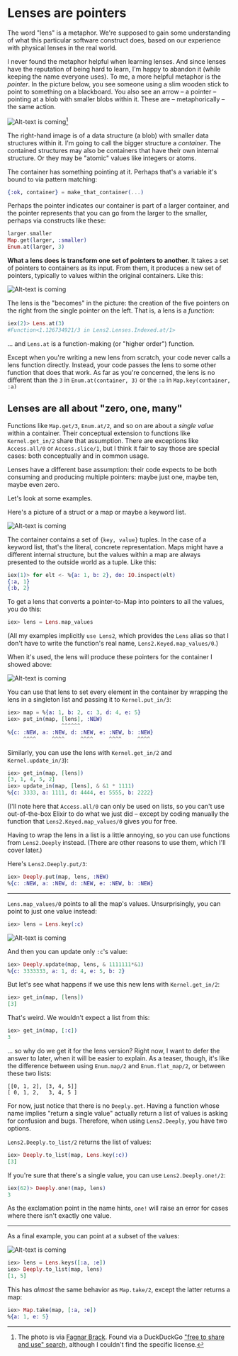 # Lenses are pointers

The word "lens" is a metaphor. We're supposed to gain some
understanding of what this particular software construct does, based on our
experience with physical lenses in the real world.

I never found the metaphor helpful when learning lenses. And since lenses
have the reputation of being hard to learn, I'm happy to abandon
it (while keeping the name everyone uses). To me, a more helpful metaphor is the *pointer*. In the picture below,
you see someone using a slim wooden stick to point to something on a
blackboard. You also see an arrow – a pointer – pointing at a blob
with smaller blobs within it. These are – metaphorically – the same action.

![Alt-text is coming](pics/tutorial01-pointer-comparison.png)[^1]

The right-hand image is of a data structure (a blob) with smaller data
structures within it. I'm going to call the bigger structure a
*container*. The contained structures may also be containers that have
their own internal structure. Or they may be "atomic" values like integers or atoms.

The container has something pointing at it. Perhaps that's a variable
it's bound to via pattern matching:

```elixir
{:ok, container} = make_that_container(...)
```

Perhaps the pointer
indicates our container is part of a larger container, and the pointer represents
that you can go from the larger to the smaller, perhaps via constructs like these:

```elixir
larger.smaller
Map.get(larger, :smaller)
Enum.at(larger, 3)
```

**What a lens does is transform one set of pointers to another.** It 
takes a set of pointers to containers as its input. From them, it produces a new set of
pointers, typically to values within the original containers. Like this:


![Alt-text is coming](pics/tutorial01-pointer-transformation.png)

The lens is the "becomes" in the picture: the creation of the five pointers on the
right from the single pointer on the left. That is, a lens is a
*function*:


```elixir
iex(2)> Lens.at(3)
#Function<1.126734921/3 in Lens2.Lenses.Indexed.at/1>
```

... and `Lens.at` is a function-making (or "higher order") function.

Except when you're writing a new lens from scratch, your code never
calls a lens function directly. Instead, your code passes the lens to
some other function that does that work. As far as you're concerned,
the lens is no different than the `3` in `Enum.at(container, 3)` or
the `:a` in `Map.key(container, :a)`

## Lenses are all about "zero, one, many"

Functions like `Map.get/3`, `Enum.at/2`, and so on are about a *single
value* within a container. Their conceptual extension to functions
like `Kernel.get_in/2` share that assumption. There are
exceptions like `Access.all/0` or `Access.slice/1`, but I think it
fair to say those are special cases: both conceptually and in common
usage.

Lenses have a different base assumption: their code expects to be both
consuming and producing multiple pointers: maybe just one, maybe ten,
maybe even zero.

Let's look at some examples.

Here's a picture of a struct or a map or maybe a keyword list.

![Alt-text is coming](pics/tutorial01-keyed.png)


The
container contains a set of `{key, value}` tuples. In the case of a
keyword list, that's the literal, concrete representation. Maps might have
a different internal structure, but the values within a map are always
presented to the outside world as a tuple. Like this:

```elixir
iex(1)> for elt <- %{a: 1, b: 2}, do: IO.inspect(elt)
{:a, 1}
{:b, 2}
```

To get a lens that converts a pointer-to-Map into pointers to all the values, you do this:

```elixir
iex> lens = Lens.map_values
```

(All my examples implicitly `use Lens2`, which provides the `Lens`
alias so that I don't have to write the function's real name,
`Lens2.Keyed.map_values/0`.)

When it's used, the lens will produce these pointers for the container I showed above: 

![Alt-text is coming](pics/tutorial01-map-values.png)

You can use that lens to set every element in the container by
wrapping the lens in a singleton list and passing it to
`Kernel.put_in/3`:

```elixir
iex> map = %{a: 1, b: 2, c: 3, d: 4, e: 5}
iex> put_in(map, [lens], :NEW)
                 ^^^^^^
%{c: :NEW, a: :NEW, d: :NEW, e: :NEW, b: :NEW}
     ^^^^     ^^^^     ^^^^     ^^^^     ^^^^
```

Similarly, you can use the lens with `Kernel.get_in/2` and `Kernel.update_in/3`):

```elixir
iex> get_in(map, [lens])
[3, 1, 4, 5, 2]
iex> update_in(map, [lens], & &1 * 1111)
%{c: 3333, a: 1111, d: 4444, e: 5555, b: 2222}
```

(I'll note here that `Access.all/0` can only be used on lists, so you
can't use out-of-the-box Elixir to do what we just did – except by coding manually the function that `Lens2.Keyed.map_values/0` gives you for free. 

Having to wrap the lens in a list is a little annoying, so you can use
functions from `Lens2.Deeply` instead. (There are other reasons to use
them, which I'll cover later.)

Here's `Lens2.Deeply.put/3`:

```elixir
iex> Deeply.put(map, lens, :NEW)
%{c: :NEW, a: :NEW, d: :NEW, e: :NEW, b: :NEW}
```

-----

`Lens.map_values/0` points to all the map's values. Unsurprisingly,
you can point to just one value instead:

```elixir
iex> lens = Lens.key(:c)
```

![Alt-text is coming](pics/tutorial01-key.png)


And then you can update only `:c`'s value:

```elixir
iex> Deeply.update(map, lens, & 1111111*&1)
%{c: 3333333, a: 1, d: 4, e: 5, b: 2}
```

But let's see what happens if we use this new lens with `Kernel.get_in/2`:

```elixir
iex> get_in(map, [lens])
[3]
```

That's weird. We wouldn't expect a list from this:


```elixir
iex> get_in(map, [:c])
3
```

... so why do we get it for the lens version? Right now, I want to
defer the answer to later, when it will be easier to explain. As a teaser, though, it's like the difference between using `Enum.map/2` and
`Enum.flat_map/2`, or between these two lists:

```
[[0, 1, 2], [3, 4, 5]]
[ 0, 1, 2,   3, 4, 5 ]
```

For now, just notice that there is no `Deeply.get`. Having a function
whose name implies "return a single value" actually return a list of
values is asking for confusion and bugs. Therefore, when using `Lens2.Deeply`,
you have two options.

`Lens2.Deeply.to_list/2` returns the list of values:

```elixir
iex> Deeply.to_list(map, Lens.key(:c))
[3]
```

If you're sure that there's a single value, you can use `Lens2.Deeply.one!/2`:


```elixir
iex(62)> Deeply.one!(map, lens)
3
```

As the exclamation point in the name hints, `one!` will raise
an error for cases where there isn't exactly one value.

-----

As a final example, you can point at a subset of the values:

![Alt-text is coming](pics/tutorial01-keys.png)


```elixir
iex> lens = Lens.keys([:a, :e])
iex> Deeply.to_list(map, lens)
[1, 5]

```

This has *almost* the same behavior as `Map.take/2`, except the latter returns a map:

```elixir
iex> Map.take(map, [:a, :e])
%{a: 1, e: 5}
```

[^1]: The photo is via [Fagnar Brack](https://fagnerbrack.medium.com/personal-experience-doesnt-matter-cb060b42f99a). Found via a DuckDuckGo ["free to share and use" search](https://duckduckgo.com/?t=ffab&q=teacher+pointing+at+a+blackboard&atb=v196-1&iax=images&iai=https%3A%2F%2Fcdn-images-1.medium.com%2Fmax%2F2000%2F1*20JDS-KefsZFZoQlSqehaw.jpeg&ia=images&iaf=license%3AShare), although I couldn't find the specific license. 
